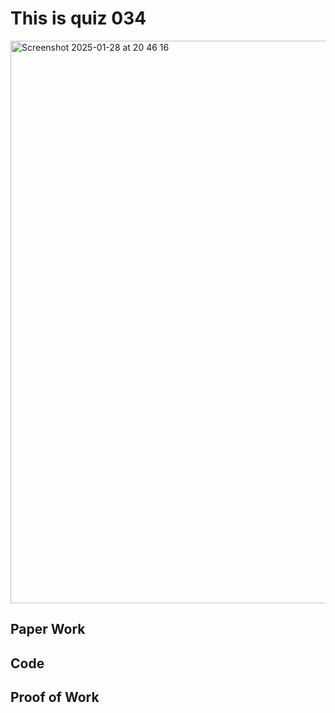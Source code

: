 # This is quiz 034
<img width="900" alt="Screenshot 2025-01-28 at 20 46 16" src="https://github.com/user-attachments/assets/e930731a-dcc4-44bd-a905-c09f2e11281b" />

## Paper Work


## Code


## Proof of Work

